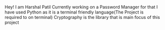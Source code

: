 Hey! I am Harshal Patil Currently working on a Password Manager 
for that I have used Python as it is a terminal friendly language(The Project is required to on terminal)
Cryptography is the library that is main focus of this project
